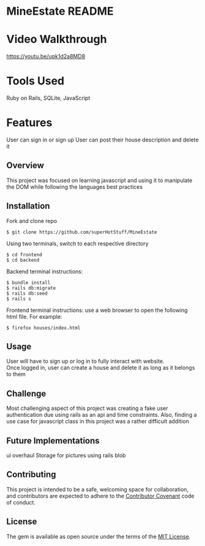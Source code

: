# MineEstate README

# Video Walkthrough

https://youtu.be/upk1d2a8MD8

# Tools Used

Ruby on Rails, SQLite, JavaScript

# Features

User can sign in or sign up
User can post their house description and delete it 

## Overview

This project was focused on learning javascript and using it to manipulate the DOM while following the languages best practices

## Installation

Fork and clone repo

    $ git clone https://github.com/superHotStuff/MineEstate
    

Using two terminals, switch to each respective directory

    $ cd frontend
    $ cd backend
  

Backend terminal instructions: 

    $ bundle install
    $ rails db:migrate
    $ rails db:seed
    $ rails s

Frontend terminal instructions:
    use a web browser to open the following html file. For example:
    
    $ firefox houses/index.html

## Usage

User will have to sign up or log in to fully interact with website.  
Once logged in, user can create a house and delete it as long as it belongs to them

## Challenge

Most challenging aspect of this project was creating a fake user authentication due using rails as an api and time constraints. Also, finding a use case for javascript class in this project was a rather difficult addition

## Future Implementations

 ui overhaul
 Storage for pictures using rails blob

## Contributing

This project is intended to be a safe, welcoming space for collaboration, and contributors are expected to adhere to the [Contributor Covenant](http://contributor-covenant.org) code of conduct.

## License

The gem is available as open source under the terms of the [MIT License](https://opensource.org/licenses/MIT).


